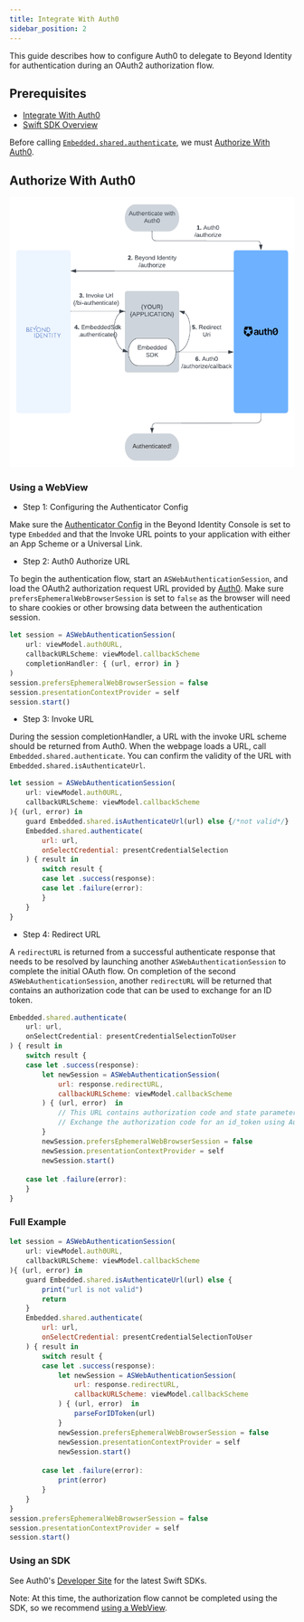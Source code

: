 ```yaml
---
title: Integrate With Auth0
sidebar_position: 2
---
```


This guide describes how to configure Auth0 to delegate to Beyond Identity for authentication during an OAuth2 authorization flow. 

## Prerequisites

 - [Integrate With Auth0](/guides/sso-integrations/integrate-with-auth0)
 - [Swift SDK Overview](overview)

Before calling [`Embedded.shared.authenticate`](overview#authentication), we must [Authorize With Auth0](#authorize-with-auth0).

## Authorize With Auth0

![Integrate With Auth0 Flowchart](../screenshots/Integrate%20With%20Auth0%20Flowchart.png)

### Using a WebView

 - Step 1: Configuring the Authenticator Config

Make sure the [Authenticator Config](/docs/v1/platform-overview/authenticator-config#embedded) in the Beyond Identity Console is set to type `Embedded` and that the Invoke URL points to your application with either an App Scheme or a Universal Link.

 - Step 2: Auth0 Authorize URL

To begin the authentication flow, start an `ASWebAuthenticationSession`, and load the OAuth2 authorization request URL provided by [Auth0](https://auth0.com/docs/api/authentication#authorization-code-flow-with-pkce). Make sure `prefersEphemeralWebBrowserSession` is set to `false` as the browser will need to share cookies or other browsing data between the authentication session.

```javascript
let session = ASWebAuthenticationSession(
    url: viewModel.auth0URL,
    callbackURLScheme: viewModel.callbackScheme
    completionHandler: { (url, error) in }
)
session.prefersEphemeralWebBrowserSession = false
session.presentationContextProvider = self
session.start()
```

 - Step 3: Invoke URL

During the session completionHandler, a URL with the invoke URL scheme should be returned from Auth0. When the webpage loads a URL, call `Embedded.shared.authenticate`. You can confirm the validity of the URL with `Embedded.shared.isAuthenticateUrl`.

```javascript
let session = ASWebAuthenticationSession(
    url: viewModel.auth0URL,
    callbackURLScheme: viewModel.callbackScheme
){ (url, error) in
    guard Embedded.shared.isAuthenticateUrl(url) else {/*not valid*/}
    Embedded.shared.authenticate(
        url: url,
        onSelectCredential: presentCredentialSelection
    ) { result in
        switch result {
        case let .success(response):         
        case let .failure(error):
        }
    }
}
```

 - Step 4: Redirect URL

A `redirectURL` is returned from a successful authenticate response that needs to be resolved by launching another `ASWebAuthenticationSession` to complete the initial OAuth flow. On completion of the second `ASWebAuthenticationSession`, another `redirectURL` will be returned that contains an authorization code that can be used to exchange for an ID token.

```javascript
Embedded.shared.authenticate(
    url: url,
    onSelectCredential: presentCredentialSelectionToUser
) { result in
    switch result {
    case let .success(response):
        let newSession = ASWebAuthenticationSession(
            url: response.redirectURL, 
            callbackURLScheme: viewModel.callbackScheme
        ) { (url, error)  in
            // This URL contains authorization code and state parameters
            // Exchange the authorization code for an id_token using Auth0's token endpoint.
        }
        newSession.prefersEphemeralWebBrowserSession = false
        newSession.presentationContextProvider = self
        newSession.start()
                
    case let .failure(error):
    }
}
```

### Full Example

```javascript
let session = ASWebAuthenticationSession(
    url: viewModel.auth0URL,
    callbackURLScheme: viewModel.callbackScheme
){ (url, error) in
    guard Embedded.shared.isAuthenticateUrl(url) else { 
        print("url is not valid")
        return
    }
    Embedded.shared.authenticate(
        url: url,
        onSelectCredential: presentCredentialSelectionToUser
    ) { result in
        switch result {
        case let .success(response):
            let newSession = ASWebAuthenticationSession(
                url: response.redirectURL, 
                callbackURLScheme: viewModel.callbackScheme
            ) { (url, error)  in
                parseForIDToken(url)
            }
            newSession.prefersEphemeralWebBrowserSession = false
            newSession.presentationContextProvider = self
            newSession.start()
                    
        case let .failure(error):
            print(error)
        }
    }
}
session.prefersEphemeralWebBrowserSession = false
session.presentationContextProvider = self
session.start()
```

### Using an SDK

See Auth0's [Developer Site](https://auth0.com/docs/quickstart/native/ios-swift) for the latest Swift SDKs.

Note: At this time, the authorization flow cannot be completed using the SDK, so we recommend [using a WebView](#using-a-webview).
